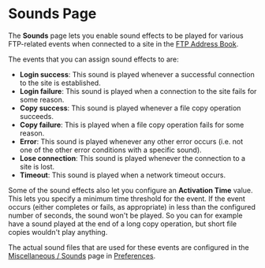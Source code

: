 # Sounds Page

The **Sounds** page lets you enable sound effects to be played for various FTP-related events when connected to a site in the [FTP Address Book]().

The events that you can assign sound effects to are:

- **Login success**: This sound is played whenever a successful connection to the site is established.
- **Login failure**: This sound is played when a connection to the site fails for some reason.
- **Copy success**: This sound is played whenever a file copy operation succeeds.
- **Copy failure**: This is played when a file copy operation fails for some reason.
- **Error**: This sound is played whenever any other error occurs (i.e. not one of the other error conditions with a specific sound).
- **Lose connection**: This sound is played whenever the connection to a site is lost.
- **Timeout**: This sound is played when a network timeout occurs.

Some of the sound effects also let you configure an **Activation Time** value. This lets you specify a minimum time threshold for the event. If the event occurs (either completes or fails, as appropriate) in less than the configured number of seconds, the sound won't be played. So you can for example have a sound played at the end of a long copy operation, but short file copies wouldn't play anything.

The actual sound files that are used for these events are configured in the [Miscellaneous / Sounds](/Manual/preferences/preferences_categories/miscellaneous/sounds.md) page in [Preferences](/Manual/preferences/README.md).
